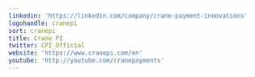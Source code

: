 ```yaml
---
linkedin: 'https://linkedin.com/company/crane-payment-innovations'
logohandle: cranepi
sort: cranepi
title: Crane PI
twitter: CPI_Official
website: 'https://www.cranepi.com/en'
youtube: 'http://youtube.com/cranepayments'
---
```

